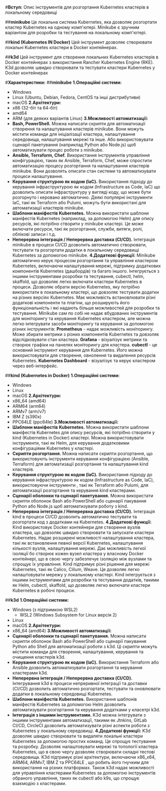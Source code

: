#**Вступ:** Опис інструментів для розгортання Kubernetes кластерів в локальному середовищі

##**minikube**
Це локальна система Kubernetes, яка дозволяє розгортати кластер Kubernetes на одному комп'ютері. Minikube є зручним варіантом для розробки та тестування на локальному комп'ютері.

##**kind (Kubernetes IN Docker)**
Цей інструмент дозволяє створювати локальні Kubernetes кластери в Docker контейнерах.

##**k3d**
Цей інструмент для створення локальних Kubernetes кластерів в Docker контейнерах з використання Rancher Kubernetes Engine (RKE). K3d дозволяє швидко створювати та тестувати кластери Kubernetes у Docker контейнерах

#**Характеристики:**
##**minikube**
**1.Операційні системи:**
- Windows
- Linux (Ubuntu, Debian, Fedora, CentOS та інші дистрибутиви)
- macOS
**2.Архітектури:**
- x86 (32-біт та 64-біт)
- amd64
- ARM (для деяких варіантів Linux)
**3.Можливості автоматизації:**
- **Bash, PowerShell.** Можна написати скрипти для автоматизації створення та налаштування кластерів minikube. Вони можуть містити команди для ініціалізації кластера, налаштування середовища, налаштування мережі та інше. Або використовувати сценарії пакетування (наприклад Python або Node.js) щоб автоматизувати процес роботи з minikube.
- **Ansible, Terraform, Chef.** Використання інструментів управління конфігурацією, таких як Ansible, Terraform, Chef, може спростити автоматизацію процесу розгортання та налаштування кластерів minikube. Вони дозволять описати стан системи та автоматизувати процеси налаштування.
- **Керування структурою як кодом (IaC).** Використання підходу до керування інфраструктурою як кодом (Infrastructure as Code, IaC) що дозволить описати інфраструктуру у вигляді коду, що може бути розгорнуто і керовано автоматично. Деякі популярні інструменти IaC, такі як Terraform або Pulumi, можуть бути використані для автоматизації кластерів minikube.
- **Шаблони маніфестів Kubernetes.** Можна використати шаблони маніфестів Kubernetes (наприклад, за допомогою Helm) для опису ресурсів, які потрібно створити у minikube кластері. Це може включати ресурси, такі як розгортання, служби, витяги, ролі, облікові записи і т.д.
- **Неперервна інтеграція / Неперервна доставка (CI/CD).** Інтеграція minikube в процеси CI/CD дозволить автоматично створювати, тестувати та розгортати додатки в локальному середовищі Kubernetes за допомогою minikube.
**4.Додаткові функції:**
Minikube автоматично керує процесом розгортання та управління кластером Kubernetes, включаючи налаштування мережі, підтримку додаткових компонентів Kubernetes (дашбордів) та багато іншого. Інтегрується з іншими інструментами розробки та тестування, cubectl, helm, skaffold, що дозволяє легко включати кластери Kubernetes в процеси. Дозволяє обрати версію Kubernetes, яку потрібно використати в локальному кластері, що довзоляє тестувати додатки на різних версіях Kubernetes. Має можливість встановлювати різні додаткові компоненти та плагіни, що розширують його функціональність і які надають більше можливостей для розробки та тестування. Minikube сам по собі не надає вбудованих інструментів для моніторингу та керування Kubernetes кластером, але можна легко інтегрувати засоби моніторингу та керування за допомогою різних інструментів: **Prometheus** - надає можливість моніторингу. Може збирати метрики з різних компонентів Kubernetes та довзоляє відслідковувати стан кластера. **Grafana** - візуалізує метрики та створює графіки на панелях моніторингу для кластера. **cubectl** - це основний інструмент керування для Kubernetes. Його можна використовувати для створення, овнолення та видалення ресурсів Kubernetes. **Kubernetes Dashboard** - візуалізує та керує кластером через веб-інтерфейс.

##**kind (Kubernetes in Docker)**
**1.Операційні системи:**
- Windows
- Linux
- macOS
**2.Архітектури:**
- x86_64 (amd64)
- ARM64 (arm64)
- ARMv7 (arm/v7)
- IBM Z (s390x)
- PPC64LE (ppc64le)
**3.Можливості автоматизації:**
- **Шаблони маніфестів Kubernetes.** Можна використати шаблони маніфестів Kubernetes для опису ресурсів, які потрібно створити у kind (Kubernetes in Docker) кластері. Можна використовувати інструменти, такі як Helm, для керування додатковими конфігураціями Kubernetes у кластері.
- **Скрипти розгортання.** Можна написати скрипти розгортання, що використовують інструменти керування конфігурацією (Ansible, Terraform) для автоматизації розгортання та налаштування kind кластерів.
- **Керування структурою як кодом (IaC).** Використання підходу до керування інфраструктурою як кодом (Infrastructure as Code, IaC), використовуючи інструменти , такі як Terraform або Pulumi, для автоматизації розгортання та керування kind кластерами.
- **Сценарії оболонки та сценарії пакетування.** Можна використати скрипти оболонок Bash або PowerShell або сценарії пакування Python або Node.js щоб автоматизувати роботу з kind.
- **Неперервна інтеграція / Неперервна доставка (CI/CD).** Інтеграція kind в процеси CI/CD дозволить автоматично тестувати та розгортати код з додатками на Kubernetes.
**4.Додаткові функції:**
Kind використовує Docker контейнери для створення вузлів кластера, що довзоляє швидко створювати та запускати кластери Kubernetes. Надає розширені можливості налаштування кластера, такі як встановлення певної версії Kubernetes, налаштування кількості вузлів, налаштування мережі. Дає можливість легкої ізоляції бо створює кожен вузел кластера у власному Docker контейнері, що в свою чергу забезпечує ізоляцію між вузлами та спрощує їх управління. Kind підтримує різні рішення для мережі Kubernetes, такі як Calico, Cilium, Weave. Це дозволяє легко налаштовувати мережу у локальному кластері. Kind інтегрується з іншими інструментами для розробки та тестування додатків, такими як Helm, cubectl, skaffold, що дозволяє легко включати кластери Kubernetes в робочі процеси.

##**k3d**
**1.Операційні системи:**
- Windows (з підтримкою WSL2)
    - WSL2 (Windows Subsystem for Linux версія 2)
- Linux
- macOS
**2.Архітектури:**
- x86_64 (amd64)
**3.Можливості автоматизації:**
- **Сценарії оболонки та сценарії пакетування.** Можна написати скрипти оболонок Bash або PowerShell або сценарії пакування Python або Shell для автоматизації роботи з k3d. Ці скрипти можуть містити команди для створення, налаштування, керування та очищення кластерів k3d.
- **Керування структурою як кодом (IaC).** Використання Terraform або Ansible дозволить автоматизувати розгортання та керування кластерами k3d.
- **Неперервна інтеграція / Неперервна доставка (CI/CD).** Інтегрування k3d в процеси непреривної інтеграції та доставки (CI/CD) дозволить автоматично розгортати, тестувати та оновлювати додатки в локальному середовищі Kubernetes.
- **Шаблони маніфестів Kubernetes.** Використання шаблонів маніфестів Kubernetes за допомогою Helm дозволить автоматизувати розгортання та керування додатками у класетрі k3d.
- **Інтеграція з іншими інструментами.** K3d можна інтегрувати з іншими інструментами автоматизації, такими як Jtnkins, GitLab CI/CD, CircleCI дозволить автоматизувати різні аспекти роботи з Kubernetes у локальному середовищі.
**4.Додаткові функції:**
K3d дозволяє швидко створювати та видаляти локальні кластери Kubernetes за допомогою простих команд. Це спрощує тестування та розробку. Дозволяє налаштовувати мережі та топології кластера Kubernetes, що в свою чергу дозволяє створювати складні тестові середовища. K3d підтримує різні архітектури, включаючи x86_x64, ARM64, ARMv7, IBM Z та PPC64LE , що робить його гнучким для використання на різних платформах. Також k3d надає можливості для управління кластерами Kubernetes за допомогою інструментів обраного управління, таких як cubectl або k9s, що спрощує взаємодію з кластерами.